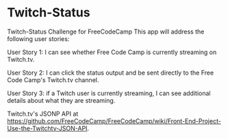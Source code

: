 # Twitch-Status
Twitch-Status Challenge for FreeCodeCamp
This app will address the following user stories:

User Story 1: I can see whether Free Code Camp is currently streaming on Twitch.tv.

User Story 2: I can click the status output and be sent directly to the Free Code Camp's Twitch.tv channel.

User Story 3: if a Twitch user is currently streaming, I can see additional details about what they are streaming.

Twitch.tv's JSONP API at https://github.com/FreeCodeCamp/FreeCodeCamp/wiki/Front-End-Project-Use-the-Twitchtv-JSON-API.
